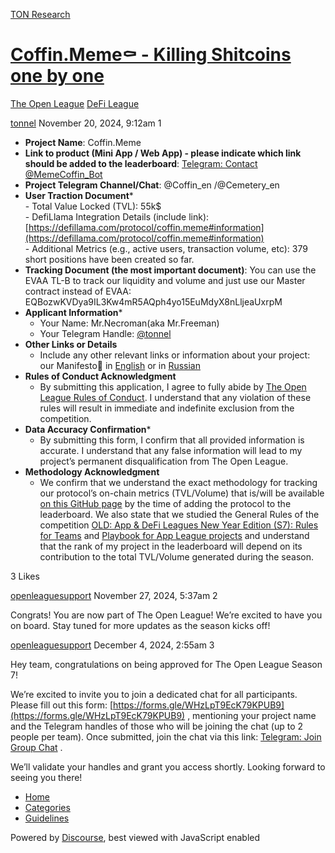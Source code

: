 [TON Research](/)

# [Coffin.Meme⚰️ - Killing Shitcoins one by one](/t/coffin-meme-killing-shitcoins-one-by-one/39887)

[The Open League](/c/the-open-league/defi-battle/63)  [DeFi League](/c/the-open-league/defi-battle/63) 

    

[tonnel](https://tonresear.ch/u/tonnel)  November 20, 2024, 9:12am  1

*   **Project Name**: Coffin.Meme
*   **Link to product (Mini App / Web App) - please indicate which link should be added to the leaderboard**: [Telegram: Contact @MemeCoffin\_Bot](http://t.me/MemeCoffin_Bot/coffin)
*   **Project Telegram Channel/Chat**: @Coffin\_en /@Cemetery\_en
*   **User Traction Document**\*  
    \- Total Value Locked (TVL): 55k$  
    \- DefiLlama Integration Details (include link): [https://defillama.com/protocol/coffin.meme#information](https://defillama.com/protocol/coffin.meme#information)  
    \- Additional Metrics (e.g., active users, transaction volume, etc): 379 short positions have been created so far.
*   **Tracking Document (the most important document)**: You can use the EVAA TL-B to track our liquidity and volume and just use our Master contract instead of EVAA: EQBozwKVDya9IL3Kw4mR5AQph4yo15EuMdyX8nLljeaUxrpM
*   **Applicant Information**\*
    *   Your Name: Mr.Necroman(aka Mr.Freeman)
    *   Your Telegram Handle: [@tonnel](/u/tonnel)
*   **Other Links or Details**
    *   Include any other relevant links or information about your project: our Manifesto📕 in [English](https://telegra.ph/CoffinMeme---Manifesto-09-09) or in [Russian](https://telegra.ph/CoffinMeme---Manifesto-09-10)
*   **Rules of Conduct Acknowledgment**
    *   By submitting this application, I agree to fully abide by [The Open League Rules of Conduct](https://www.notion.so/04f4a0fedf1a401687075f5efd83de68?pvs=21). I understand that any violation of these rules will result in immediate and indefinite exclusion from the competition.
*   **Data Accuracy Confirmation**\*
    *   By submitting this form, I confirm that all provided information is accurate. I understand that any false information will lead to my project’s permanent disqualification from The Open League.
*   **Methodology Acknowledgment**
    *   We confirm that we understand the exact methodology for tracking our protocol’s on-chain metrics (TVL/Volume) that is/will be available [on this GitHub page](https://github.com/ton-society/the-open-league/blob/main/seasons/S6_defi_scores.md#s6-defi-users-scores) by the time of adding the protocol to the leaderboard. We also state that we studied the General Rules of the competition [OLD: App & DeFi Leagues New Year Edition (S7): Rules for Teams](https://www.notion.so/OLD-App-DeFi-Leagues-New-Year-Edition-S7-Rules-for-Teams-1375274bd2cf8040b3b1c666dca57fee?pvs=21) and [Playbook for App League projects](https://www.notion.so/1375274bd2cf807ba442d1ba5ac2d7c9?pvs=21) and understand that the rank of my project in the leaderboard will depend on its contribution to the total TVL/Volume generated during the season.

  3 Likes

[openleaguesupport](https://tonresear.ch/u/openleaguesupport) November 27, 2024, 5:37am  2

Congrats! You are now part of The Open League! We’re excited to have you on board. Stay tuned for more updates as the season kicks off!

 

[openleaguesupport](https://tonresear.ch/u/openleaguesupport) December 4, 2024, 2:55am  3

Hey team, congratulations on being approved for The Open League Season 7!

We’re excited to invite you to join a dedicated chat for all participants. Please fill out this form: [https://forms.gle/WHzLpT9EcK79KPUB9](https://forms.gle/WHzLpT9EcK79KPUB9) , mentioning your project name and the Telegram handles of those who will be joining the chat (up to 2 people per team). Once submitted, join the chat via this link: [Telegram: Join Group Chat](https://t.me/+TbKriSZt35BiNmUy) .

We’ll validate your handles and grant you access shortly. Looking forward to seeing you there!

 

*   [Home](/)
*   [Categories](/categories)
*   [Guidelines](/guidelines)

Powered by [Discourse](https://www.discourse.org), best viewed with JavaScript enabled